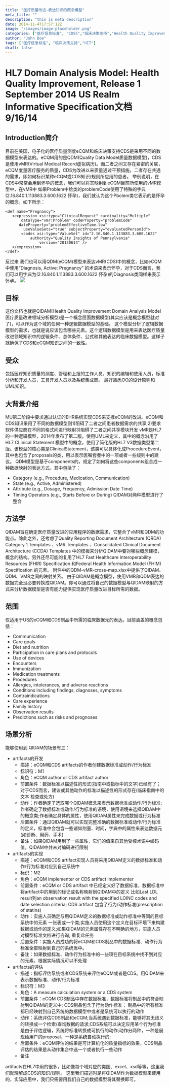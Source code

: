 ```yaml
---
title: "医疗质量改进-表达知识的概念模型"
meta_title: ""
description: "this is meta description"
date: 2014-11-4T17:57:12Z
image: "/images/image-placeholder.png"
categories: ["医疗信息标准", "CDSS","临床决策支持","Health Quality Improvement"]
author: "John Doe"
tags: ["医疗信息标准", "临床决策支持","HIT"]
draft: false
---
```



# HL7 Domain Analysis Model: Health Quality Improvement, Release 1 September 2014 US Realm Informative Specification文档        9/16/14

##  Introduction简介
目前在美国，电子化的医疗质量测度eCQM和临床决策支持CDS是采用不同的数据模型来表达的。eCQM用的是QDM(Quality Data Model质量数据模型)，CDS是使用vMR(Virtual Medical Record虚拟病历)。而二者之间又存在紧密的关联，eCQM度量医疗服务的质量，CDS为改进以来质量通过干预措施，二者存在共通的需求，即如何标识某种eCQM或CDS知识/规则所应用的患者。
举例说明，在CDS中常常会用到怀孕的概念，我们可以将其映射到eCQM目前所使用的vMR模型中，在vMR中 如果Problem中给类的problemCode使用了特殊的字典(2.16.840.1.113883.3.600.1622 怀孕)，我们就认为这个Pbolem类它表示的是怀孕的概念。如下所示：
```
<def name="Pregnancy">
   <expression xsi:type="ClinicalRequest" cardinality="Multiple"
       dataType="vmr:Problem" codeProperty="problemCode"  
      dateProperty="problemEffectiveTime.low"
        useValueSets="true" subjectProperty="evaluatedPersonId">
       <codes xsi:type="ValueSet" id="2.16.840.1.113883.3.600.1622"
           authority="Quality Insights of Pennsylvania"
               version="20130614" />
   </expression>
</def>
```
反过来 我们也可以用QDM(eCQM)模型来表达vMR(CDS)中的概念，比如eCQM中使用“Diagnosis, Active: Pregnancy” 的术语来表示怀孕，对于CDS而言，我们可以用字典为(2.16.840.1.113883.3.600.1622 怀孕)的Diagnosis类同样来表示怀孕。
![](qdm2vmr.jpg)

##  目标
这份文档也就是QIDAM(Health Quality Improvement Domain Analysis Model 医疗质量改进领域分析模型)是一个概念层面数据模型(其实应该是概念模型就对了)，可以作为这个域的任何一种逻辑数据模型的基础。
这个模型分析了逻辑数据模型的需求，也就是说应该包含哪些元素。这个逻辑数据模型是用来表达医疗质量改进领域知识中的逻辑条件、总体条件、公式和其他表达的临床数据模型。这样子就确保了CDS和eCQM知识之间的一致性。

## 受众
包括医疗知识质量的测度、管理和上报的工作人员，知识的编辑和使用人员，标准分析和开发人员，工具开发人员以及系统集成商。
最好熟悉OO的设计原则和UML知识。
## 大背景介绍
MU第二阶段中要求通过认证的EHR系统实现CDS来支撑eCQM的改进。eCQM和CDS知识采用了不同的数据模型则1)阻碍了二者之间患者数据需求的共享;2)要求软件供应商在不同的格式间进行映射3)阻碍了二者之间共享模块开发
vMR是HL7的一种逻辑模型，2014年发布了第二版。使用UML来定义，其中的概念沿用了HL7 CLinical Statement 模型中的概念，使用了简化版的HL7 V3数据类型第二版。该模型的核心类是ClinicalStatement，该类可以具体化成ProcedureEvent，其中也包含了proposals的类，用以表示医嘱套餐中的一项或者一些规则中的建议。
QDM模型是基于components的，规定了如何将这些components组合成一种数据映射的表达方式。其中包括了：
*  Category (e.g., Procedure, Medication, Communication)
*  State (e.g., Active, Administered)
*   Attribute (e.g., Dosage, Frequency, Admission Date Time)
*  Timing Operators (e.g., Starts Before or During)
QIDAM对两种模型进行了整合

## 方法学
QIDAM旨在确定医疗质量改进的应用程序的数据需求，它整合了vMR和QDM的功能点。除此之外，还考虑了Quality Reporting Document Architecture (QRDA) Category 1 Templates 、vMR Templates 、Consolidated Clinical Document Architecture (CCDA) Templates 中的模板来分析QIDAM中要对哪些概念建模，概念的结构。另外还尽可能的复用了HL7 Fast Healthcare Interoperability Resources (FHIR) Specification 和Federal Health Information Model (FHIM) Specification 的元素。
附件中的QDM-vMR-cross-map.xlsx中提供了QIDAM、QDM、VMR之间的映射关系。
由于QIDAM是概念模型，使用VMR和QDM表达的数据完全没必要转换成QIDAM。你可以通过将自己的数据模型与QIDAM映射的方式来分析数据模型是否有能力提供实现医疗质量改进目标所需的数据。

## 范围
仅适用于US的eCQM和CDS制品中所需的临床数据元的表达。目前涵盖的概念包括：
*   Communication
*   Care goals
*   Diet and nutrition
*   Participation in care plans and protocols
*   Use of devices
*   Encounters
*   Immunization
*   Medication treatments
*   Procedures
*   Allergies, intolerances, and adverse reactions
*   Conditions including findings, diagnoses, symptoms
*   Contraindications
*   Care experience
*   Family history
*   Observation results
*   Predictions such as risks and prognoses


## 场景分析
能够使用到  QIDAM的场景有三：
* artifacts的开发
   *  描述：eCQM和CDS artifacts的作者创建数据标准或动作/行为标准
   * 标识符：M1
   *  角色：eCQM author or CDS artifact author
   *  前置条件：数据标准以描述性的形式(指南中或指标中的文字)已经有了；对于CDS而言，建议或其他动作的标准以描述性的形式存在(临床指南中的文本 检查或处方)
   * 动作：作者确定了选取哪个QIDAM概念来表示数据标准或动作/行为标准;作者确定了数据标准或动作/行为标准的语境，使用语境来选择QIDAM中的概念类;作者确定具体的属性，使用QIDAM属性来完成数据或行为标准
   * 后置条件：通过QIDAM就可以实现完整准确的数据标准或动作/行为标准的定义，标准中会包含一些诸如剂量、时间，字典中的属性来表达数据元(如诊断、用药、手术)
   * 备注：如果QIDAM用到了一些属性，它们的值来自其他受控术语中编码值，QIDAM中并未对编码进行限制
* artifacts的实现
   * 描述：eCQM和CDS artifact实现人员将采用QIDAM定义的数据标准和动作/行为标准对应到自己系统中
   * 标识：M2
   *  角色：eCQM implementer or CDS artifact implementer
   * 前置条件：eCQM  or CDS artifact 中已经定义好了数据标准，数据标准中将artifact中的用到的标记或名称映射到QIDAM中的定义 比如Last LDL result到an observation result with the specified LOINC codes and date selection criteria;
    CDS artifact 包含了行为/动作标准(prescription of statins)
   * 动作：实施人员确定与用QIDAM定义的数据标准或动作标准中等同的目标系统中的元素 一张表或一个类;实施人员使用这个定义在目标环境下来构建数据或动作的定义;如果QIDAM的元素属性存在不明确的地方，实施人员对模型标准文档进行咨询; 重复此任务
   * 后置条件：实施人员成功的将eCQM和CDS制品中的数据标准、动作行为标准全部映射到自己的系统当中。
   *  备注：如果数据标准、动作行为标准中的一些项在目标系统中找不到对应的元素，根据实际情况可以不处理
* artifacts的评估
   *  描述：指标评估系统或者CDS系统来评估eCQM或者是CDS。用QIDAM来表示数据标准、动作/行为标准
   *  标识符：M3
   * 角色：A measure calculation system or a CDS system
   *  前置条件：eCQM CDS制品中存在数据标准，数据标准将制品中的符合映射到QIDAM的定义中;
   CDS制品包含了行为动作标准；
   制品中的所有标准都已经映射到自己系统的数据模型中或者是系统可以执行的动作
   * 动作：系统评估CDS制品和eCQM;当系统遇到数据标准，能够将其无歧义的转换成一个检索/查询数据的请求;CDS系统可以决定应用某个行为标准是由于评估逻辑，系统将标准转换成可执行的动作;动作分两种，一种是展现给用户的proposal，一种是系统自动执行的;
   *  后置条件：eCQM评估的结果是可计算机化的质量指标的效果，CDS制品评估的结果是从动作集合中选一个或者执行一些动作
   * 备注

artifacts在HL7中用的很多，比如像每个域对应的类图、excel、xsd等等，这里我们就理解成CDS的知识/规则。
这里我们描述时是将QIDAM作为数据模型来使用的，实际应用中，我们只需要用我们自己的数据模型将其替换即可。
